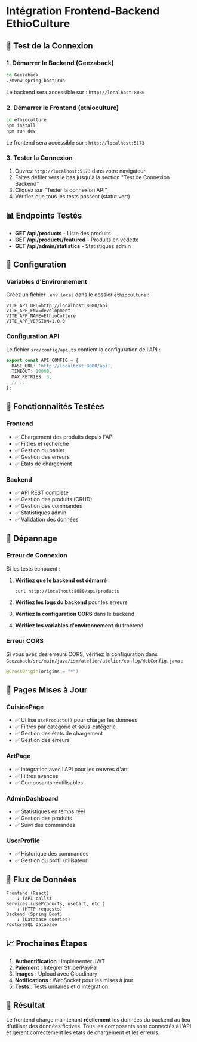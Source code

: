 # Intégration Frontend-Backend EthioCulture

## 🚀 Test de la Connexion

### 1. Démarrer le Backend (Geezaback)

```bash
cd Geezaback
./mvnw spring-boot:run
```

Le backend sera accessible sur : `http://localhost:8080`

### 2. Démarrer le Frontend (ethioculture)

```bash
cd ethioculture
npm install
npm run dev
```

Le frontend sera accessible sur : `http://localhost:5173`

### 3. Tester la Connexion

1. Ouvrez `http://localhost:5173` dans votre navigateur
2. Faites défiler vers le bas jusqu'à la section "Test de Connexion Backend"
3. Cliquez sur "Tester la connexion API"
4. Vérifiez que tous les tests passent (statut vert)

## 📊 Endpoints Testés

- **GET /api/products** - Liste des produits
- **GET /api/products/featured** - Produits en vedette  
- **GET /api/admin/statistics** - Statistiques admin

## 🔧 Configuration

### Variables d'Environnement

Créez un fichier `.env.local` dans le dossier `ethioculture` :

```env
VITE_API_URL=http://localhost:8080/api
VITE_APP_ENV=development
VITE_APP_NAME=EthioCulture
VITE_APP_VERSION=1.0.0
```

### Configuration API

Le fichier `src/config/api.ts` contient la configuration de l'API :

```typescript
export const API_CONFIG = {
  BASE_URL: 'http://localhost:8080/api',
  TIMEOUT: 10000,
  MAX_RETRIES: 3,
  // ...
};
```

## 🎯 Fonctionnalités Testées

### Frontend
- ✅ Chargement des produits depuis l'API
- ✅ Filtres et recherche
- ✅ Gestion du panier
- ✅ Gestion des erreurs
- ✅ États de chargement

### Backend
- ✅ API REST complète
- ✅ Gestion des produits (CRUD)
- ✅ Gestion des commandes
- ✅ Statistiques admin
- ✅ Validation des données

## 🐛 Dépannage

### Erreur de Connexion

Si les tests échouent :

1. **Vérifiez que le backend est démarré** :
   ```bash
   curl http://localhost:8080/api/products
   ```

2. **Vérifiez les logs du backend** pour les erreurs

3. **Vérifiez la configuration CORS** dans le backend

4. **Vérifiez les variables d'environnement** du frontend

### Erreur CORS

Si vous avez des erreurs CORS, vérifiez la configuration dans `Geezaback/src/main/java/ism/atelier/atelier/config/WebConfig.java` :

```java
@CrossOrigin(origins = "*")
```

## 📱 Pages Mises à Jour

### CuisinePage
- ✅ Utilise `useProducts()` pour charger les données
- ✅ Filtres par catégorie et sous-catégorie
- ✅ Gestion des états de chargement
- ✅ Gestion des erreurs

### ArtPage
- ✅ Intégration avec l'API pour les œuvres d'art
- ✅ Filtres avancés
- ✅ Composants réutilisables

### AdminDashboard
- ✅ Statistiques en temps réel
- ✅ Gestion des produits
- ✅ Suivi des commandes

### UserProfile
- ✅ Historique des commandes
- ✅ Gestion du profil utilisateur

## 🔄 Flux de Données

```
Frontend (React) 
    ↓ (API calls)
Services (useProducts, useCart, etc.)
    ↓ (HTTP requests)
Backend (Spring Boot)
    ↓ (Database queries)
PostgreSQL Database
```

## 📈 Prochaines Étapes

1. **Authentification** : Implémenter JWT
2. **Paiement** : Intégrer Stripe/PayPal
3. **Images** : Upload avec Cloudinary
4. **Notifications** : WebSocket pour les mises à jour
5. **Tests** : Tests unitaires et d'intégration

## 🎉 Résultat

Le frontend charge maintenant **réellement** les données du backend au lieu d'utiliser des données fictives. Tous les composants sont connectés à l'API et gèrent correctement les états de chargement et les erreurs.
